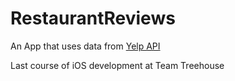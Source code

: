 # RestaurantReviews

An App that uses data from <a href="https://www.yelp.com/developers/documentation/v3">Yelp API</a>

Last course of iOS development at Team Treehouse
